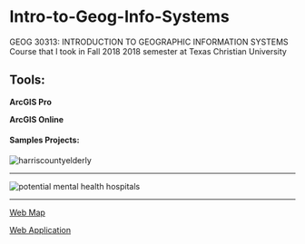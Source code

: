# Intro-to-Geog-Info-Systems
GEOG 30313: INTRODUCTION TO GEOGRAPHIC INFORMATION SYSTEMS Course that I took in Fall 2018 2018 semester at Texas Christian University

## Tools:

**ArcGIS Pro**

**ArcGIS Online**


#### Samples Projects:


![harriscountyelderly](https://user-images.githubusercontent.com/11635523/50261913-4bbae380-03d4-11e9-881c-6ec4fe02f8cb.jpg)


****

![potential mental health hospitals](https://user-images.githubusercontent.com/11635523/50261914-4bbae380-03d4-11e9-91d5-6cd465fbc1df.png)


****

[Web Map](http://arcg.is/18Hzuy) 




[Web Application](https://arcg.is/SiDyj)
